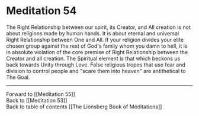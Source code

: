 # Meditation 54

The Right Relationship between our spirit, its Creator, and All creation is not about religions made by human hands. It is about eternal and universal Right Relationship between One and All. If your religion divides your elite chosen group against the rest of God's family whom you damn to hell, it is in absolute violation of the core premise of Right Relationship between the Creator and all creation. The Spiritual element is that which beckons us back towards Unity through Love. False religious tropes that use fear and division to control people and "scare them into heaven" are antithetical to The Goal. 

___

Forward to [[Meditation 55]]  
Back to [[Meditation 53]]  
Back to table of contents [[The Lionsberg Book of Meditations]]  
